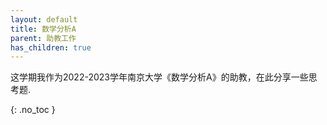 ```yaml
---
layout: default
title: 数学分析A
parent: 助教工作
has_children: true
---
```


这学期我作为2022-2023学年南京大学《数学分析A》的助教，在此分享一些思考题.

{: .no_toc }
